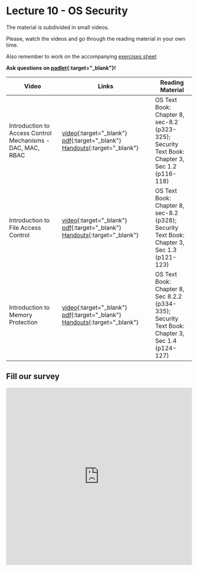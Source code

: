 # Lecture 10 - OS Security

The material is subdivided in small videos.

Please, watch the videos and go through the reading material in your own time.

Also remember to work on the accompanying [exercises sheet](../exercises/EXERCISES10.html)

**Ask questions on [padlet](https://uob.padlet.org/sanjayrawat/f514yhhz6l6dt4l6){:target="_blank"}!**

| Video                   | Links                     |        Reading Material                                                                                                                                                                                      |
|-------------------------|---------------------------|----------------------------------------------------------------------------------------------------------------------------------------------------------------------------------------------|
| Introduction to Access Control Mechanisms -DAC, MAC, RBAC | [video](https://web.microsoftstream.com/video/d9554946-9a41-47e4-8f8b-ab02e9c7ad89){:target="_blank"}  [pdf](../slides/W10/W10-L1-Intro-OS-Sec.pdf){:target="_blank"}  [Handouts](../slides/W10/W10-L1-Intro-OS-Sec-handouts.pdf){:target="_blank"}  | OS Text Book: Chapter 8, sec-8.2 (p323-325); <br>Security Text Book: Chapter 3, Sec 1.2 (p116-118) |
| Introduction to File Access Control | [video](https://web.microsoftstream.com/video/ad076b64-77e3-4b07-94fb-9ca6acaf7da5){:target="_blank"}  [pdf](../slides/W10/W10-L2-Intro-OS-Sec.pdf){:target="_blank"}  [Handouts](../slides/W10/W10-L2-Intro-OS-Sec-handouts.pdf){:target="_blank"}  | OS Text Book: Chapter 8, sec-8.2 (p328); <br>Security Text Book: Chapter 3, Sec 1.3 (p121-123) |
| Introduction to Memory Protection | [video](https://web.microsoftstream.com/video/8e054040-4fe9-44e2-81d9-2f7806645957){:target="_blank"}  [pdf](../slides/W10/W10-L3-Intro-OS-Sec.pdf){:target="_blank"}  [Handouts](../slides/W10/W10-L3-Intro-OS-Sec-handouts.pdf){:target="_blank"}  | OS Text Book: Chapter 8, Sec 8.2.2 (p334-335); <br>Security Text Book: Chapter 3, Sec 1.4 (p124-127) |

## Fill our survey

<iframe width="640px" height= "480px" src= "https://forms.office.com/Pages/ResponsePage.aspx?id=MH_ksn3NTkql2rGM8aQVG5N9pWWUNd5Khd6GR62JgsZUMVc1WlRQMjhOMUNEWlA5WDNaUEVTNTNPVi4u&embed=true" frameborder= "0" marginwidth= "0" marginheight= "0" style= "border: none; max-width:100%; max-height:100vh" allowfullscreen webkitallowfullscreen mozallowfullscreen msallowfullscreen> </iframe>
